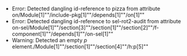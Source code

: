 * Error: Detected dangling id-reference to pizza from attribute
        on/Module[1]""/include-pkg[1]""/depends[1]""/on[1]""
* Error: Detected dangling id-reference to sel-rot2-audit from attribute
        on-sel/Module[1]""/section[3]""/section[1]""/section[2]""/f-component[1]""/depends[1]""/on-sel[1]""
* Warning: Detected an empty _p_ element./Module[1]""/section[1]""/section[4]""/h:p[5]""
